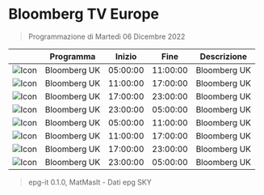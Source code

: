# Bloomberg TV Europe
> Programmazione di Martedì 06 Dicembre 2022

||Programma|Inizio|Fine|Descrizione|
|---|---|---|---|---|
|![Icon](https://guidatv.sky.it/uuid/News_Cover_HavWCIHQw.png)|Bloomberg UK|05:00:00|11:00:00|Bloomberg UK
|![Icon](https://guidatv.sky.it/uuid/News_Cover_HavWCIHQw.png)|Bloomberg UK|11:00:00|17:00:00|Bloomberg UK
|![Icon](https://guidatv.sky.it/uuid/News_Cover_HavWCIHQw.png)|Bloomberg UK|17:00:00|23:00:00|Bloomberg UK
|![Icon](https://guidatv.sky.it/uuid/News_Cover_HavWCIHQw.png)|Bloomberg UK|23:00:00|05:00:00|Bloomberg UK
|![Icon](https://guidatv.sky.it/uuid/News_Cover_HavWCIHQw.png)|Bloomberg UK|05:00:00|11:00:00|Bloomberg UK
|![Icon](https://guidatv.sky.it/uuid/News_Cover_HavWCIHQw.png)|Bloomberg UK|11:00:00|17:00:00|Bloomberg UK
|![Icon](https://guidatv.sky.it/uuid/News_Cover_HavWCIHQw.png)|Bloomberg UK|17:00:00|23:00:00|Bloomberg UK
|![Icon](https://guidatv.sky.it/uuid/News_Cover_HavWCIHQw.png)|Bloomberg UK|23:00:00|05:00:00|Bloomberg UK



 > epg-it 0.1.0, MatMasIt - Dati epg SKY